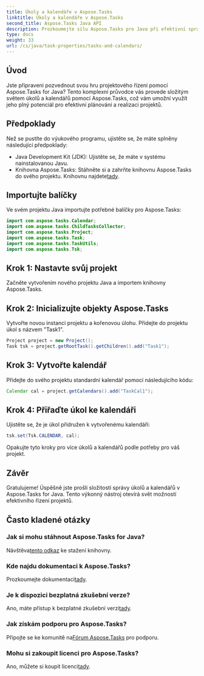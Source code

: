 ```yaml
---
title: Úkoly a kalendáře v Aspose.Tasks
linktitle: Úkoly a kalendáře v Aspose.Tasks
second_title: Aspose.Tasks Java API
description: Prozkoumejte sílu Aspose.Tasks pro Java při efektivní správě úkolů a kalendářů. Stáhněte si nyní pro bezproblémové řízení projektů!
type: docs
weight: 33
url: /cs/java/task-properties/tasks-and-calendars/
---
```

## Úvod
Jste připraveni pozvednout svou hru projektového řízení pomocí Aspose.Tasks for Java? Tento komplexní průvodce vás provede složitým světem úkolů a kalendářů pomocí Aspose.Tasks, což vám umožní využít jeho plný potenciál pro efektivní plánování a realizaci projektů.
## Předpoklady
Než se pustíte do výukového programu, ujistěte se, že máte splněny následující předpoklady:
- Java Development Kit (JDK): Ujistěte se, že máte v systému nainstalovanou Javu.
- Knihovna Aspose.Tasks: Stáhněte si a zahrňte knihovnu Aspose.Tasks do svého projektu. Knihovnu najdete[tady](https://releases.aspose.com/tasks/java/).
## Importujte balíčky
Ve svém projektu Java importujte potřebné balíčky pro Aspose.Tasks:
```java
import com.aspose.tasks.Calendar;
import com.aspose.tasks.ChildTasksCollector;
import com.aspose.tasks.Project;
import com.aspose.tasks.Task;
import com.aspose.tasks.TaskUtils;
import com.aspose.tasks.Tsk;
```
## Krok 1: Nastavte svůj projekt
Začněte vytvořením nového projektu Java a importem knihovny Aspose.Tasks.
## Krok 2: Inicializujte objekty Aspose.Tasks
Vytvořte novou instanci projektu a kořenovou úlohu. Přidejte do projektu úkol s názvem "Task1".
```java
Project project = new Project();
Task tsk = project.getRootTask().getChildren().add("Task1");
```
## Krok 3: Vytvořte kalendář
Přidejte do svého projektu standardní kalendář pomocí následujícího kódu:
```java
Calendar cal = project.getCalendars().add("TaskCal1");
```
## Krok 4: Přiřaďte úkol ke kalendáři
Ujistěte se, že je úkol přidružen k vytvořenému kalendáři:
```java
tsk.set(Tsk.CALENDAR, cal);
```
Opakujte tyto kroky pro více úkolů a kalendářů podle potřeby pro váš projekt.
## Závěr
Gratulujeme! Úspěšně jste prošli složitostí správy úkolů a kalendářů v Aspose.Tasks for Java. Tento výkonný nástroj otevírá svět možností efektivního řízení projektů.
## Často kladené otázky
### Jak si mohu stáhnout Aspose.Tasks for Java?
 Návštěva[tento odkaz](https://releases.aspose.com/tasks/java/) ke stažení knihovny.
### Kde najdu dokumentaci k Aspose.Tasks?
 Prozkoumejte dokumentaci[tady](https://reference.aspose.com/tasks/java/).
### Je k dispozici bezplatná zkušební verze?
Ano, máte přístup k bezplatné zkušební verzi[tady](https://releases.aspose.com/).
### Jak získám podporu pro Aspose.Tasks?
 Připojte se ke komunitě na[Fórum Aspose.Tasks](https://forum.aspose.com/c/tasks/15) pro podporu.
### Mohu si zakoupit licenci pro Aspose.Tasks?
 Ano, můžete si koupit licenci[tady](https://purchase.aspose.com/buy).